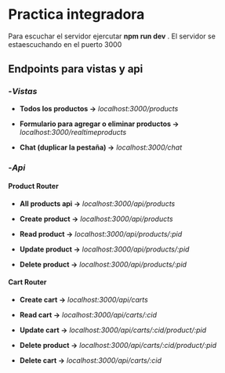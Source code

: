 # Practica integradora
Para escuchar el servidor ejercutar **npm run dev** . El servidor se estaescuchando en el puerto 3000
## Endpoints para vistas y api
### -***Vistas***
- **Todos los productos ->** *localhost:3000/products*
  
- **Formulario para agregar o eliminar productos ->** *localhost:3000/realtimeproducts*
  
- **Chat (duplicar la pestaña) ->** *localhost:3000/chat*

### -***Api***

 #### Product Router

- **All products api ->** *localhost:3000/api/products*

- **Create product ->** *localhost:3000/api/products*

- **Read product ->** *localhost:3000/api/products/:pid*

- **Update product ->** *localhost:3000/api/products/:pid*

- **Delete product ->** *localhost:3000/api/products/:pid*

#### Cart Router

- **Create cart ->** *localhost:3000/api/carts*

- **Read cart ->** *localhost:3000/api/carts/:cid*

- **Update cart ->** *localhost:3000/api/carts/:cid/product/:pid*

- **Delete product ->** *localhost:3000/api/carts/:cid/product/:pid*

- **Delete cart ->** *localhost:3000/api/carts/:cid*
